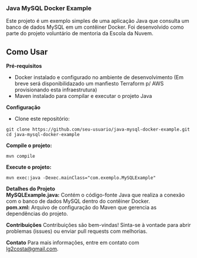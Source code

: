 ### Java MySQL Docker Example
Este projeto é um exemplo simples de uma aplicação Java que consulta um banco de dados MySQL em um contêiner Docker. Foi desenvolvido como parte do projeto voluntário de mentoria da Escola da Nuvem.

## Como Usar  
**Pré-requisitos**  
- Docker instalado e configurado no ambiente de desenvolvimento (Em breve será disponibilidazado um manfiesto Terraform p/ AWS provisionando esta infraestrutura)  
- Maven instalado para compilar e executar o projeto Java


**Configuração**  
- Clone este repositório:  


```git clone https://github.com/seu-usuario/java-mysql-docker-example.git  ```  
```cd java-mysql-docker-example  ```  

**Compile o projeto:**  

```mvn compile```

**Execute o projeto:**

```mvn exec:java -Dexec.mainClass="com.exemplo.MySQLExample"```

**Detalhes do Projeto**  
**MySQLExample.java:** Contém o código-fonte Java que realiza a conexão com o banco de dados MySQL dentro do contêiner Docker.  
**pom.xml:** Arquivo de configuração do Maven que gerencia as dependências do projeto.  




**Contribuições**
Contribuições são bem-vindas! Sinta-se à vontade para abrir problemas (issues) ou enviar pull requests com melhorias.

**Contato**
Para mais informações, entre em contato com lg2costa@gmail.com.
